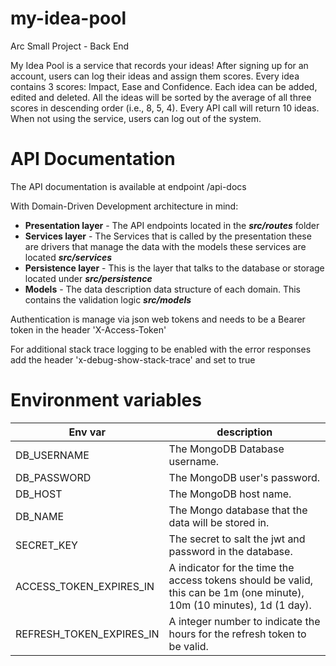 # my-idea-pool
Arc Small Project - Back End

My Idea Pool is a service that records your ideas! After signing up for an account, users can log their ideas and assign them scores. Every idea contains 3 scores: Impact, Ease and Confidence. Each idea can be added, edited and deleted. All the ideas will be sorted by the average of all three scores in descending order (i.e., 8, 5, 4). Every API call will return 10 ideas. When not using the service, users can log out of the system.

# API Documentation 
The API documentation is available at endpoint /api-docs

With Domain-Driven Development architecture in mind:
 - **Presentation layer** - The API endpoints located in the ***src/routes*** folder 
 - **Services layer** - The Services that is called by the  presentation these are drivers that manage the data with the models these services are located ***src/services*** 
 - **Persistence layer** - This is the layer that talks to the database or storage located under ***src/persistence***
 - **Models** - The data description data structure of each domain. This contains the validation logic ***src/models***


Authentication is manage via json web tokens and needs to be a Bearer token in the header 'X-Access-Token'

For additional stack trace logging to be enabled with the error responses add the header 'x-debug-show-stack-trace' and set to true

# Environment variables

| Env var | description |
|----------|-------------------------------|
| DB_USERNAME | The MongoDB Database username. |
| DB_PASSWORD |The MongoDB user's password.|
| DB_HOST|The MongoDB host name.|
|DB_NAME|The Mongo database that the data will be stored in.|
|SECRET_KEY| The secret to salt the jwt and password in the database.|
|ACCESS_TOKEN_EXPIRES_IN| A indicator for the time the access tokens should be valid, this can be 1m (one minute), 10m (10 minutes), 1d (1 day).|  
|REFRESH_TOKEN_EXPIRES_IN| A integer number to indicate the hours for the refresh token to be valid.|